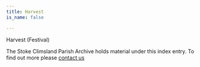 ```yaml
---
title: Harvest
is_name: false

---
```


Harvest (Festival)


The Stoke Climsland Parish Archive holds material under this index entry. To find out more please [contact us](/contact/)
